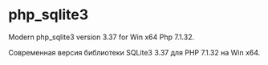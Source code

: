 # php_sqlite3

Modern php_sqlite3 version 3.37 for Win x64 Php 7.1.32.

Современная версия библиотеки SQLite3 3.37 для PHP 7.1.32 на Win x64.
